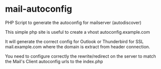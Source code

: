 # mail-autoconfig
PHP Script to generate the autoconfig for mailserver (autodiscover)

This simple php site is useful to create a vhost autoconfig.example.com

It will generate the correct config for Outlook or Thunderbird for SSL mail.example.com where the domain is extract from header connection.

You need to configure correctly the rewrite/redirect on the server to match the Mail's Client autoconfig urls to the index.php

